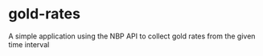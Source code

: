 # gold-rates

A simple application using the NBP API to collect gold rates from the given time interval
